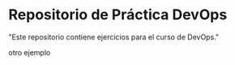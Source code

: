 # Repositorio de Práctica DevOps
"Este repositorio contiene ejercicios para el curso de DevOps."

otro ejemplo 